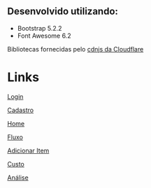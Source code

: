 ## Desenvolvido utilizando:
- Bootstrap 5.2.2
- Font Awesome 6.2

Bibliotecas fornecidas pelo [cdnjs da Cloudflare](https://cdnjs.com/)

# Links

[Login](https://luisrguerra.github.io/planilhas-prototipos/login/)

[Cadastro](https://luisrguerra.github.io/planilhas-prototipos/cadastro/)

[Home](https://luisrguerra.github.io/planilhas-prototipos/home/)

[Fluxo](https://luisrguerra.github.io/planilhas-prototipos/fluxo/)

[Adicionar Item](https://luisrguerra.github.io/planilhas-prototipos/adicionar-item/)

[Custo](https://luisrguerra.github.io/planilhas-prototipos/custo/)

[Análise](https://luisrguerra.github.io/planilhas-prototipos/analise/)
